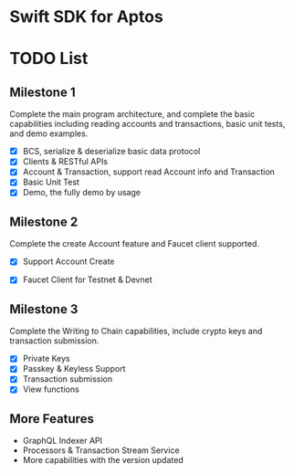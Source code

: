 # Swift SDK for Aptos

# TODO List

## Milestone 1
Complete the main program architecture, and complete the basic capabilities including reading accounts and transactions, basic unit tests, and demo examples.
- [x] BCS, serialize & deserialize basic data protocol
- [x] Clients & RESTful APIs
- [x] Account & Transaction, support read Account info and Transaction
- [x] Basic Unit Test
- [x] Demo, the fully demo by usage

## Milestone 2
Complete the create Account feature and Faucet client supported.

- [x] Support Account Create
- [x] Faucet Client for Testnet & Devnet


## Milestone 3
Complete the Writing to Chain capabilities, include crypto keys and transaction submission.

- [x] Private Keys
- [x] Passkey & Keyless Support
- [x] Transaction submission
- [x] View functions

## More Features
- GraphQL Indexer API 
- Processors & Transaction Stream Service
- More capabilities with the version updated